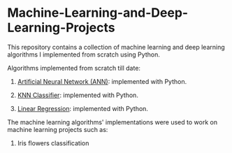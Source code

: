 # Machine-Learning-and-Deep-Learning-Projects

This repository contains a collection of machine learning and deep learning algorithms I implemented from scratch using Python.

Algorithms implemented from scratch till date:

1. [Artificial Neural Network (ANN)](): implemented with Python.

2. [KNN Classifier](): implemented with Python.

3. [Linear Regression](): implemented with Python.

The machine learning algorithms' implementations were used to work on machine learning projects such as:

1. Iris flowers classification
